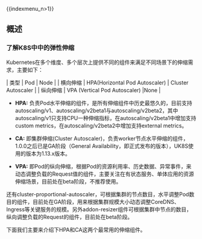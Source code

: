 {{indexmenu_n>1}}
## 概述

### 了解K8S中中的弹性伸缩

Kubernetes在多个维度、多个层次上提供不同的组件来满足不同场景下的伸缩需求，主要如下：

| 类型    | Pod  | Node                |
| 横向伸缩  | HPA(Horizontal Pod Autoscaler)  | Cluster Autoscaler  |
| 纵向伸缩  | VPA (Vertical Pod Autoscaler) |None        |


* **HPA:** 负责Pod水平伸缩的组件，是所有伸缩组件中历史最悠久的，目前支持autoscaling/v1、autoscaling/v2beta1与autoscaling/v2beta2，其中autoscaling/v1只支持CPU一种伸缩指标，在autoscaling/v2beta1中增加支持custom metrics，在autoscaling/v2beta2中增加支持external metrics。

* **CA:**  即集群伸缩(Cluster Autoscaler)，负责worker节点水平伸缩的组件，1.0.0之后已是GA阶段（General Availability，即正式发布的版本），UK8S使用的版本为1.13.x版本。

* **VPA:** 即Pod的纵向伸缩，根据Pod的资源利用率、历史数据、异常事件，来动态调整负载的Request值的组件，主要关注在有状态服务、单体应用的资源伸缩场景，目前处在beta阶段，不推荐使用。

还有cluster-proportional-autoscaler，可根据集群的节点数目，水平调整Pod数目的组件，目前处在GA阶段，用来根据集群规模大小动态调整CoreDNS、Ingress等关键服务的规模。另外addon-resizer组件可根据集群中节点的数目，纵向调整负载的Request的组件，目前处在beta阶段。

下面我们主要来介绍下HPA和CA这两个最常用的伸缩组件。

